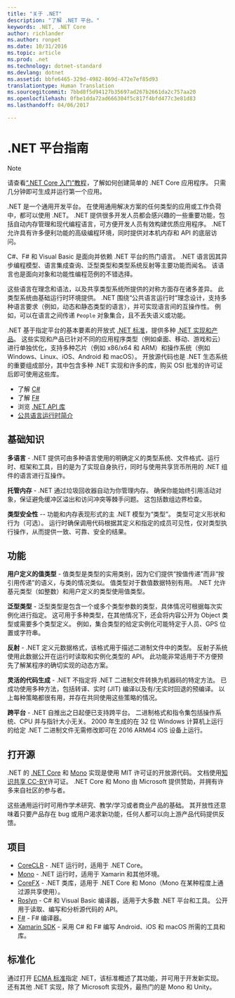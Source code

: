 ```yaml
---
title: "关于 .NET"
description: "了解 .NET 平台。"
keywords: .NET, .NET Core
author: richlander
ms.author: ronpet
ms.date: 10/31/2016
ms.topic: article
ms.prod: .net
ms.technology: dotnet-standard
ms.devlang: dotnet
ms.assetid: bbfe6465-329d-4982-869d-472e7ef85d93
translationtype: Human Translation
ms.sourcegitcommit: 7bbd8f5d94127b35697ad267b2661da2c757aa20
ms.openlocfilehash: 0fbe1dda72ad666304f5c817f4bfd477c3e81d83
ms.lasthandoff: 04/06/2017

---
```


# <a name="net-platform-guide"></a>.NET 平台指南

> [!NOTE]
> 请查看[“.NET Core 入门”教程](../core/getting-started.md)，了解如何创建简单的 .NET Core 应用程序。 只需几分钟即可生成并运行第一个应用。

.NET 是一个通用开发平台。 在使用通用解决方案的任何类型的应用或工作负荷中，都可以使用 .NET。 .NET 提供很多开发人员都会感兴趣的一些重要功能，包括自动内存管理和现代编程语言，可方便开发人员有效构建优质应用程序。 .NET 允许具有许多便利功能的高级编程环境，同时提供对本机内存和 API 的底层访问。

C#、F# 和 Visual Basic 是面向并依赖 .NET 平台的热门语言。 .NET 语言因其异步编程模型、语言集成查询、泛型类型和类型系统反射等主要功能而闻名。 该语言也是面向对象和功能性编程范例的不错选择。

这些语言在理念和语法，以及共享类型系统所提供的对称方面存在诸多差异。 此类型系统由基础运行时环境提供。 .NET 围绕“公共语言运行时”理念设计，支持多种语言要求（例如，动态和静态类型的语言），并可实现语言间的互操作性。 例如，可以在语言之间传递 `People` 对象集合，且不丢失语义或功能。

.NET 基于指定平台的基本要素的开放式 [.NET 标准](https://github.com/dotnet/coreclr/blob/master/Documentation/project-docs/dotnet-standards.md)，提供多种 [.NET 实现和产品](components.md)。 这些实现和产品已针对不同的应用程序类型（例如桌面、移动、游戏和云）进行单独优化，支持多种芯片（例如 x86/x64 和 ARM）和操作系统（例如 Windows、Linux、iOS、Android 和 macOS）。 开放源代码也是 .NET 生态系统的重要组成部分，其中包含多种 .NET 实现和许多的库，购买 OSI 批准的许可证后即可使用这些库。

- 了解 [C#](../csharp/index.md)
- 了解 [F#](../fsharp/index.md)
- 浏览 [.NET API 库](../../api/index.md)
- [公共语言运行时简介](https://github.com/dotnet/coreclr/blob/master/Documentation/botr/intro-to-clr.md)

<a name="fundamentals"></a>基础知识
------------

**多语言** - .NET 提供可由多种语言使用的明确定义的类型系统、文件格式、运行时、框架和工具，目的是为了实现自身执行，同时与使用共享货币所用的 .NET 组件的语言进行互操作。

**托管内存** - .NET 通过垃圾回收器自动为你管理内存。 确保你能始终引用活动对象，保证避免缓冲区溢出和访问冲突等棘手问题。 这包括数组边界检查。

**类型安全性** -- 功能和内存表现形式的主 .NET 模型为“类型”。 类型可定义形状和行为（可选）。 运行时确保调用代码根据其定义和指定的成员可见性，仅对类型执行操作，从而提供一致、可靠、安全的结果。

<a name="features"></a>功能
--------

**用户定义的值类型** - 值类型是类型的实用类别，因为它们提供“按值传递”而非“按引用传递”的语义，与类的情况类似。 值类型对于数值数据特别有用。 .NET 允许基元类型（如整数）和用户定义的类型使用值类型。

**泛型类型** - 泛型类型是包含一个或多个类型参数的类型，具体情况可根据每次实例化进行指定。 这可用于多种类型，在其他情况下，还会将内容公开为 Object 类型或需要多个类型定义。 例如，集合类型的给定实例化可能特定于人员、GPS 位置或字符串。

**反射** - .NET 定义元数据格式，该格式用于描述二进制文件中的类型。 反射子系统使用此数据公开在运行时读取和实例化类型的 API。 此功能非常适用于不方便预先了解某程序的确切实现的动态方案。

**灵活的代码生成** - .NET 不指定将 .NET 二进制文件转换为机器码的特定方法。 已成功使用多种方法，包括转译、实时 (JIT) 编译以及有/无实时回退的预编译。 以上每种策略都很有用，并存在共同使用这些策略的情况。

**跨平台** - .NET 自推出之日起便已支持跨平台。 二进制格式和指令集包括操作系统、CPU 并与指针大小无关。 2000 年生成的在 32 位 Windows 计算机上运行的给定 .NET 二进制文件无需修改即可在 2016 ARM64 iOS 设备上运行。

<a name="open-source"></a>打开源
-----------

.NET 的 [.NET Core](https://github.com/dotnet/core) 和 [Mono](https://github.com/mono/mono) 实现是使用 MIT 许可证的开放源代码。 文档使用[知识共享 CC-BY](https://creativecommons.org/licenses/by/4.0/)许可证。 .NET Core 和 Mono 由 Microsoft 提供赞助，并拥有许多来自社区的参与者。 

这些通用运行时可用作学术研究、教学/学习或者商业产品的基础。 其开放性还意味着只要产品存在 bug 或用户渴求新功能，任何人都可以向上游产品代码提供反馈。

<a name="projects"></a>项目
--------

- [CoreCLR](https://github.com/dotnet/coreclr) - .NET 运行时，适用于 .NET Core。
- [Mono](https://github.com/mono/mono) - .NET 运行时，适用于 Xamarin 和其他环境。
- [CoreFX](https://github.com/dotnet/coreclr) - .NET 类库，适用于 .NET Core 和 Mono（Mono 在某种程度上通过源共享使用）。
- [Roslyn](https://github.com/dotnet/roslyn) - C# 和 Visual Basic 编译器，适用于大多数 .NET 平台和工具。 公开用于读取、编写和分析源代码的 API。
- [F#](https://github.com/microsoft/visualfsharp) - F# 编译器。
- [Xamarin SDK](http://open.xamarin.com) - 采用 C# 和 F# 编写 Android、iOS 和 macOS 所需的工具和库。

<a name="standardized"></a>标准化
------------

通过打开 [ECMA 标准](https://github.com/dotnet/coreclr/blob/master/Documentation/project-docs/dotnet-standards.md)指定 .NET，该标准概述了其功能，并可用于开发新实现。 还有其他 .NET 实现，除了 Microsoft 实现外，最热门的是 Mono 和 Unity。


